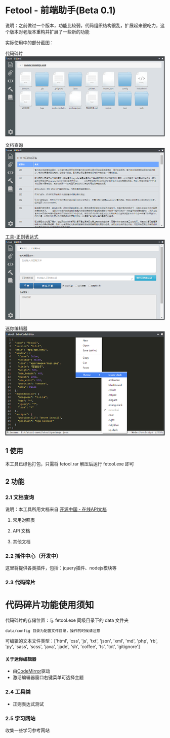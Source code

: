 ﻿Fetool - 前端助手(Beta 0.1)
===================================

说明：之前做过一个版本，功能比较弱，代码组织结构很乱，扩展起来很吃力，这个版本对老版本重构并扩展了一些新的功能

实际使用中的部分截图：

代码碎片
![image](https://github.com/Shaman05/fetool/blob/master/app/images/code-fragment.png)

文档查询
![image](https://github.com/Shaman05/fetool/blob/master/app/images/document.png)

工具-正则表达式
![image](https://github.com/Shaman05/fetool/blob/master/app/images/regex-page.png)

迷你编辑器
![image](https://github.com/Shaman05/fetool/blob/master/app/images/mini-code-editor.png)

## 1 使用

本工具已绿色打包，只需将 fetool.rar 解压后运行 fetool.exe 即可

## 2 功能

### 2.1 文档查询

说明：本工具所用文档来自 [开源中国 - 在线API文档](http://tool.oschina.net/apidocs)

  1. 常用对照表

  2. API 文档

  3. 其他文档

### 2.2 插件中心（开发中）

这里将提供各类插件，包括：jquery插件、nodejs模块等

### 2.3 代码碎片

代码碎片功能使用须知
=====================================================

代码碎片的存储位置：与 fetool.exe 同级目录下的 data 文件夹

``data/config 目录为配置文件目录，操作的时候请注意``

可编辑的文本文件类型：['html', 'css', 'js', 'txt', 'json', 'xml', 'md', 'php', 'rb', 'py', 'sass', 'scss', 'java', 'jade', 'sh', 'coffee', 'ts', 'txt', 'gitignore']

#### 关于迷你编辑器

* 由[CodeMirror](http://codemirror.net)驱动
* 激活编辑器窗口右键菜单可选择主题

### 2.4 工具类

* 正则表达式测试

### 2.5 学习网站

收集一些学习参考网站